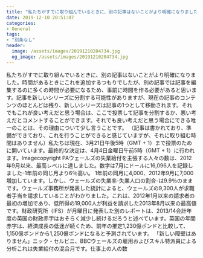 ```yaml
---
title: "私たちがすでに取り組んでいるときに、別の記事はないことがより明確になりました。"
date: 2019-12-10 20:51:07
categories:
- General
tags:
- "別条なし"
header:
  image: /assets/images/20191210204734.jpg
  og_image: /assets/images/20191210204734.jpg
---
```


私たちがすでに取り組んでいるときに、別の記事はないことがより明確になりました。時間があるときにこれを追加するつもりでしたが、別の記事では記事を編集するのに多くの時間が必要になるため、事前に時間を作る必要があると思います。記事を新しいシリーズに分割する可能性がありますが、現在の記事のコンテンツのほとんどは残り、新しいシリーズは記事の1つとして移動されます。それでもこれが良い考えだと思う場合は、ここで投票して記事を分割するか、悪い考えだとコメントすることができます。それでも良い考えだと思う場合にできる唯一のことは、その理由について少し言うことです。 （記事は書かれており、準備ができており、これを行うことができると感じていますが、それに取り組む時間はありません）私たちは現在、3月21日午後5時（GMT + 1）まで投票のために開いています。最終的な決定は、4月4日金曜日午前5時（GMT + 1）に行われます。Imagecopyright PAウェールズの失業給付を主張する人々の数は、2012年9月以来、最高レベルに達しました。数字は7月にドールに16,096人を記録しました-1年前の同じ月より6％高い。 1年前の同月に4,000、2012年9月に7,000増加しています。しかし、ウェールズの失業率-失業人口の割合-は9.9％のままです。ウェールズ事務所が発表した統計によると、ウェールズの9,300人が求職者手当を請求していることがわかりました。これは、2012年1月以来の請求者の最初の増加であり、低所得の19,000人が利益を請求した2013年8月以来の最高値です。財政研究所（IFS）が月曜日に発表した別のレポートは、2013/14会計年度の英国の財政赤字はおそらく減少し続けるだろうと述べています。英国の年間赤字は、経済成長の低迷が続くため、前年の推定1,230億ポンドと比較して、1,150億ポンドから1,250億ポンドになると予測されています。 「新しい障壁はありません」ニック・セルビニ、BBCウェールズの雇用およびスキル特派員による分析これは失業給付の混合月です。仕事上の人の数
